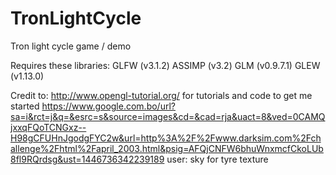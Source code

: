 # TronLightCycle
Tron light cycle game / demo

Requires these libraries:
    GLFW (v3.1.2)
    ASSIMP (v3.2)
    GLM (v0.9.7.1)
    GLEW (v1.13.0)

Credit to:
    http://www.opengl-tutorial.org/
        for tutorials and code to get me started
    https://www.google.com.bo/url?sa=i&rct=j&q=&esrc=s&source=images&cd=&cad=rja&uact=8&ved=0CAMQjxxqFQoTCNGxz--H98gCFUHnJgodgFYC2w&url=http%3A%2F%2Fwww.darksim.com%2Fchallenge%2Fhtml%2Fapril_2003.html&psig=AFQjCNFW6bhuWnxmcfCkoLUb8fl9RQrdsg&ust=1446736342239189
        user: sky
        for tyre texture